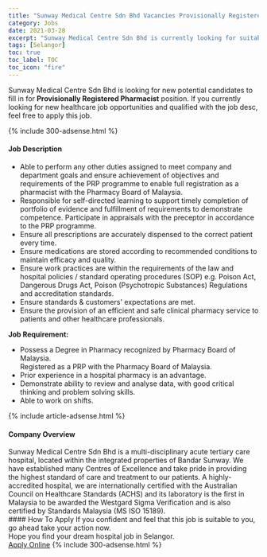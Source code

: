 ```yaml
---
title: "Sunway Medical Centre Sdn Bhd Vacancies Provisionally Registered Pharmacist" 
category: Jobs 
date: 2021-03-28 
excerpt: "Sunway Medical Centre Sdn Bhd is currently looking for suitable person to fill in the Provisionally Registered Pharmacist which positioned at Selangor" 
tags: [Selangor] 
toc: true 
toc_label: TOC 
toc_icon: "fire" 
--- 
```


<p>Sunway Medical Centre Sdn Bhd is looking for new potential candidates to fill in for <b>Provisionally Registered Pharmacist</b> position. If you currently looking for new healthcare job opportunities and qualified with the job desc, feel free to apply this job.
</p>{% include 300-adsense.html %} 
<div><div><h4>Job Description</h4></div><div><div><span><div><ul><li>Able to perform any other duties assigned to meet company and department goals and ensure achievement of objectives and requirements of the PRP programme to enable full registration as a pharmacist with the Pharmacy Board of Malaysia.</li><li>Responsible for self-directed learning to support timely completion of portfolio of evidence and fulfillment of requirements to demonstrate competence. Participate in appraisals with the preceptor in accordance to the PRP programme.</li><li>Ensure all prescriptions are accurately dispensed to the correct patient every time.</li><li>Ensure medications are stored according to recommended conditions to maintain efficacy and quality.</li><li>Ensure work practices are within the requirements of the law and hospital policies / standard operating procedures (SOP) e.g. Poison Act, Dangerous Drugs Act, Poison (Psychotropic Substances) Regulations and accreditation standards.</li><li>Ensure standards &amp; customers' expectations are met.</li><li>Ensure the provision of an efficient and safe clinical pharmacy service to patients and other healthcare professionals.</li></ul><div><strong>Job Requirement:</strong></div><ul><li>Possess a Degree in Pharmacy recognized by Pharmacy Board of Malaysia.<br>Registered as a PRP with the Pharmacy Board of Malaysia.</li><li>Prior experience in a hospital pharmacy is an advantage.</li><li>Demonstrate ability to review and analyse data, with good critical thinking and problem solving skills.</li><li>Able to work on shifts.</li></ul></div></span></div></div></div> 
{% include article-adsense.html %} 
<div><div><h4>Company Overview</h4></div><div><div><span><div><div>
	Sunway Medical Centre Sdn Bhd is a multi-disciplinary acute tertiary care hospital, located within the integrated properties of Bandar Sunway. We have established many Centres of Excellence and take pride in providing the highest standard of care and treatment to our patients. A highly-accredited hospital, we are internationally certified with the Australian Council on Healthcare Standards (ACHS) and its laboratory is the first in Malaysia to be awarded the Westgard Sigma Verification and is also certified by Standards Malaysia (MS ISO 15189).</div></div></span></div></div></div> 
#### How To Apply 
If you confident and feel that this job is suitable to you, go ahead take your action now. <br/> 
Hope you find your dream hospital job in Selangor. <br/> 
<a href="https://www.jobstreet.com.my/en/job/provisionally-registered-pharmacist-4518578?jobId=jobstreet-my-job-4518578" class="btn btn--warning" target="_blank" rel="nofollow noopenner">Apply Online</a> 
{% include 300-adsense.html %} 